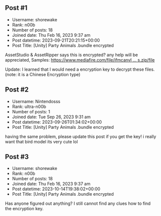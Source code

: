 ## Post #1
- Username: shorewake
- Rank: n00b
- Number of posts: 18
- Joined date: Thu Feb 16, 2023 9:37 am
- Post datetime: 2023-09-21T20:21:15+00:00
- Post Title: [Unity] Party Animals .bundle encrypted

AssetStudio & AssetRipper says this is encrypted? any help will be appreciated, Samples: [https://www.mediafire.com/file/ifmcanvl ... s.zip/file](https://www.mediafire.com/file/ifmcanvlp63d5yx/bundle_samples.zip/file)

Update: I learned that I would need a encryption key to decrypt these files. (note: it is a Chinese Encryption type)
## Post #2
- Username: Nintendosss
- Rank: ultra-n00b
- Number of posts: 1
- Joined date: Tue Sep 26, 2023 9:31 am
- Post datetime: 2023-09-26T01:34:02+00:00
- Post Title: [Unity] Party Animals .bundle encrypted

having the same problem, please update this post if you get the key! i really want that bird model its very cute    lol
## Post #3
- Username: shorewake
- Rank: n00b
- Number of posts: 18
- Joined date: Thu Feb 16, 2023 9:37 am
- Post datetime: 2023-10-14T19:38:02+00:00
- Post Title: [Unity] Party Animals .bundle encrypted

Has anyone figured out anything? I still cannot find any clues how to find the encryption key.
